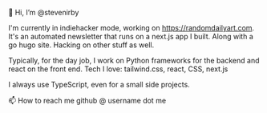 👋 Hi, I’m @stevenirby

I'm currently in indiehacker mode, working on https://randomdailyart.com. It's an automated newsletter that runs on a next.js app I built. Along with a go hugo site.
Hacking on other stuff as well.

Typically, for the day job, I work on Python frameworks for the backend and react on the front end. Tech I love: tailwind.css, react, CSS, next.js

I always use TypeScript, even for a small side projects.

📫 How to reach me github @ username dot me

<!---
stevenirby/stevenirby is a ✨ special ✨ repository because its `README.md` (this file) appears on your GitHub profile.
You can click the Preview link to take a look at your changes.
--->
